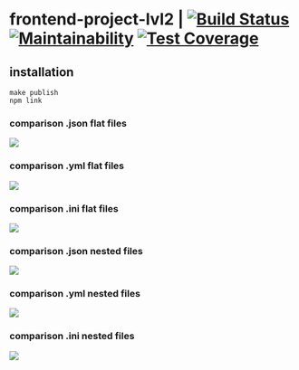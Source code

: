 # frontend-project-lvl2 | [![Build Status](https://travis-ci.org/perioad/frontend-project-lvl2.svg?branch=master)](https://travis-ci.org/perioad/frontend-project-lvl2) [![Maintainability](https://api.codeclimate.com/v1/badges/55d2577ba8f9c864c3ac/maintainability)](https://codeclimate.com/github/perioad/frontend-project-lvl2/maintainability) [![Test Coverage](https://api.codeclimate.com/v1/badges/55d2577ba8f9c864c3ac/test_coverage)](https://codeclimate.com/github/perioad/frontend-project-lvl2/test_coverage)

## installation
```
make publish
npm link
```
### comparison .json flat files

<a href="https://asciinema.org/a/262195" target="_blank"><img src="https://asciinema.org/a/262195.svg" /></a>

### comparison .yml flat files

<a href="https://asciinema.org/a/262196" target="_blank"><img src="https://asciinema.org/a/262196.svg" /></a>

### comparison .ini flat files

<a href="https://asciinema.org/a/262199" target="_blank"><img src="https://asciinema.org/a/262199.svg" /></a>

### comparison .json nested files

<a href="https://asciinema.org/a/264662" target="_blank"><img src="https://asciinema.org/a/264662.svg" /></a>

### comparison .yml nested files

<a href="https://asciinema.org/a/264663" target="_blank"><img src="https://asciinema.org/a/264663.svg" /></a>

### comparison .ini nested files

<a href="https://asciinema.org/a/264664" target="_blank"><img src="https://asciinema.org/a/264664.svg" /></a>
